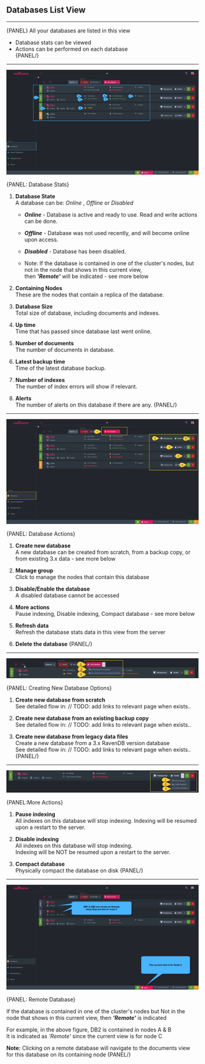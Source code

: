 ﻿## Databases List View
---

{PANEL}
All your databases are listed in this view

* Database stats can be viewed   
* Actions can be performed on each database   
{PANEL/}
            
---

![Figure 1. Database Stats](images/database-stats.png "Database Stats")

{PANEL: Database Stats}

1. **Database State**    
   A database can be: _Online_ , _Offline_ or _Disabled_        

   * ***Online***   - Database is active and ready to use. Read and write actions can be done.
   * ***Offline***  - Database was not used recently, and will become online upon access.
   * ***Disabled*** - Database has been disabled.      
  
   * Note: If the database is contained in one of the cluster's nodes, but not in the node that shows in this current view,   
then ***'Remote'*** will be indicated - see more below

2. **Containing Nodes**   
   These are the nodes that contain a replica of the database. 

3. **Database Size**    
   Total size of database, including documents and indexes.

4. **Up time**        
   Time that has passed since database last went online. 

5. **Number of documents**      
   The number of documents in database.

6. **Latest backup time**      
   Time of the latest database backup.
      
7. **Number of indexes**    
   The number of index errors will show if relevant.

8. **Alerts**    
   The number of alerts on this database if there are any.
{PANEL/}

---  

![Figure 2. Database Actions](images/database-actions-1.png "Database Actions")

{PANEL: Database Actions}

1. **Create new database**    
   A new database can be created from scratch, from a backup copy, or from existing 3.x data - see more below

2. **Manage group**    
   Click to manage the nodes that contain this database

3. **Disable/Enable the database**    
   A disabled database cannot be accessed

4. **More actions**      
   Pause indexing, Disable indexing, Compact database - see more below      

5. **Refresh data**      
   Refresh the database stats data in this view from the server  

6. **Delete the database**
{PANEL/}

---

![Figure 3. Creating New Database](images/database-actions-2.png "Creating New Database Options")

{PANEL: Creating New Database Options}

1. **Create new database from scratch**   
   See detailed flow in: // TODO: add links to relevant page when exists.. 

2. **Create new database from an existing backup copy**   
   See detailed flow in: // TODO: add links to relevant page when exists..

3. **Create new database from legacy data files**      
   Create a new database from a 3.x RavenDB version database    
   See detailed flow in: // TODO: add links to relevant page when exists..
{PANEL/}

---

![Figure 4. More Actions](images/database-actions-3.png "More Actions")

{PANEL:More Actions}

1. **Pause indexing**      
   All indexes on this database will stop indexing.
   Indexing will be resumed upon a restart to the server.  

2. **Disable indexing**     
   All indexes on this database will stop indexing.  
   Indexing will be NOT be resumed upon a restart to the server.  

3. **Compact database**   
   Physically compact the database on disk
{PANEL/}

---

![Figure 5. Remote Database](images/database-actions-4.png "Remote Database")

{PANEL: Remote Database}

If the database is contained in one of the cluster's nodes but Not in the node that shows in this current view, then ***'Remote'*** is indicated  

For example, in the above figure, DB2 is contained in nodes A & B  
It is indicated as _'Remote'_ since the current view is for node C

**Note:** Clicking on a remote database will navigate to the documents view for this database on its containing node 
{PANEL/}
